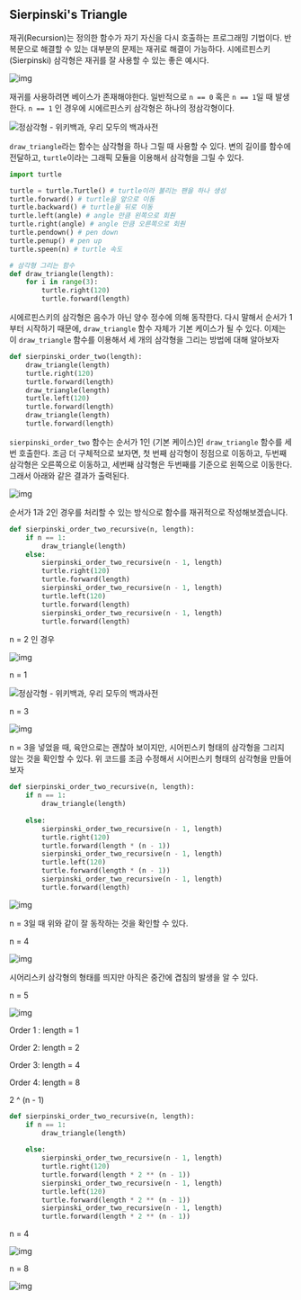 ## Sierpinski's Triangle

재귀(Recursion)는 정의한 함수가 자기 자신을 다시 호출하는 프로그래밍 기법이다. 반복문으로 해결할 수 있는 대부분의 문제는 재귀로 해결이 가능하다. 시에르핀스키(Sierpinski) 삼각형은 재귀를 잘 사용할 수 있는 좋은 예시다.

![img](https://miro.medium.com/max/2396/1*RAPD6pU2DXYRrMQypUDsFg.png)

재귀를 사용하려면 베이스가 존재해야한다. 일반적으로 `n == 0` 혹은 `n == 1`일 때 발생한다. `n == 1` 인 경우에 시에르핀스키 삼각형은 하나의 정삼각형이다.

![정삼각형 - 위키백과, 우리 모두의 백과사전](https://upload.wikimedia.org/wikipedia/commons/thumb/e/ec/Regular_triangle.svg/1200px-Regular_triangle.svg.png)

`draw_triangle`라는 함수는 삼각형을 하나 그릴 때 사용할 수 있다. 변의 길이를 함수에 전달하고, `turtle`이라는 그래픽 모듈을 이용해서 삼각형을 그릴 수 있다.

```python
import turtle

turtle = turtle.Turtle() # turtle이라 불리는 팬을 하나 생성
turtle.forward() # turtle을 앞으로 이동
turtle.backward() # turtle을 뒤로 이동
turtle.left(angle) # angle 만큼 왼쪽으로 회줜
turtle.right(angle) # angle 만큼 오른쪽으로 회줜
turtle.pendown() # pen down
turtle.penup() # pen up
turtle.speen(n) # turtle 속도

# 삼각형 그리는 함수
def draw_triangle(length):
	for i in range(3):
        turtle.right(120)
        turtle.forward(length)
```

시에르핀스키의 삼각형은 음수가 아닌 양수 정수에 의해 동작한다. 다시 말해서 순서가 1부터 시작하기 때문에, `draw_triangle` 함수 자체가 기본 케이스가 될 수 있다. 이제는 이 `draw_triangle` 함수를 이용해서 세 개의 삼각형을 그리는 방법에 대해 알아보자

```python
def sierpinski_order_two(length):
    draw_triangle(length)
    turtle.right(120)
    turtle.forward(length)
    draw_triangle(length)
    turtle.left(120)
    turtle.forward(length)
    draw_triangle(length)
    turtle.forward(length)
```

`sierpinski_order_two` 함수는 순서가 1인 (기본 케이스)인 `draw_triangle` 함수를 세 번 호출한다. 조금 더 구체적으로 보자면, 첫 번째 삼각형이 정점으로 이동하고, 두번째 삼각형은 오른쪽으로 이동하고, 세번째 삼각형은 두번째를 기준으로 왼쪽으로 이동한다. 그래서 아래와 같은 결과가 출력된다.

![img](https://cdn-images-1.medium.com/max/1000/1*LKECXWTjMSLxJlUO8ornHg.jpeg)

순서가 1과 2인 경우를 처리할 수 있는 방식으로 함수를 재귀적으로 작성해보겠습니다. 

```python
def sierpinski_order_two_recursive(n, length):
    if n == 1:
        draw_triangle(length)
    else:
        sierpinski_order_two_recursive(n - 1, length)
        turtle.right(120)
        turtle.forward(length)
        sierpinski_order_two_recursive(n - 1, length)
        turtle.left(120)
        turtle.forward(length)
        sierpinski_order_two_recursive(n - 1, length)
        turtle.forward(length)
```

n = 2 인 경우

![img](https://cdn-images-1.medium.com/max/1000/1*LKECXWTjMSLxJlUO8ornHg.jpeg)

n = 1

![정삼각형 - 위키백과, 우리 모두의 백과사전](https://upload.wikimedia.org/wikipedia/commons/thumb/e/ec/Regular_triangle.svg/1200px-Regular_triangle.svg.png)

n = 3

![img](https://cdn-images-1.medium.com/max/1000/1*lcoNp836XCzMiJtU_CoQLg.jpeg)

n = 3을 넣었을 때, 육안으로는 괜찮아 보이지만, 시어핀스키 형태의 삼각형을 그리지 않는 것을 확인할 수 있다. 위 코드를 조금 수정해서 시어핀스키 형태의 삼각형을 만들어보자

```python
def sierpinski_order_two_recursive(n, length):
    if n == 1:
        draw_triangle(length)
    
    else:
        sierpinski_order_two_recursive(n - 1, length)
        turtle.right(120)
        turtle.forward(length * (n - 1))
        sierpinski_order_two_recursive(n - 1, length)
        turtle.left(120)
        turtle.forward(length * (n - 1))
        sierpinski_order_two_recursive(n - 1, length)
        turtle.forward(length)
```

![img](https://cdn-images-1.medium.com/max/1000/1*5bQGwDzTXbPnGhGJLn09uw.png)

n = 3일 때 위와 같이 잘 동작하는 것을 확인할 수 있다.

n = 4

![img](https://cdn-images-1.medium.com/max/1000/1*V86mVKFQhde_GW6i7ehGIA.png)

시어리스키 삼각형의 형태를 띄지만 아직은 중간에 겹침의 발생을 알 수 있다.

n = 5

![img](https://cdn-images-1.medium.com/max/1000/1*NNVizZi-qp6nZLnZ6sGlqw.png)



Order 1 : length = 1

Order 2:  length = 2

Order 3: length  = 4

Order 4: length = 8

2 ^ (n - 1)

```python
def sierpinski_order_two_recursive(n, length):
    if n == 1:
        draw_triangle(length)
    
    else:
        sierpinski_order_two_recursive(n - 1, length)
        turtle.right(120)
        turtle.forward(length * 2 ** (n - 1))
        sierpinski_order_two_recursive(n - 1, length)
        turtle.left(120)
        turtle.forward(length * 2 ** (n - 1))
        sierpinski_order_two_recursive(n - 1, length)
        turtle.forward(length * 2 ** (n - 1))
```

n = 4

![img](https://cdn-images-1.medium.com/max/1000/1*hhGEbIbp1SBI8iLzAPivuQ.png)

n = 8

![img](https://cdn-images-1.medium.com/max/1000/1*WIPtnlI_5F8l6FH8ZiekHQ.png)

